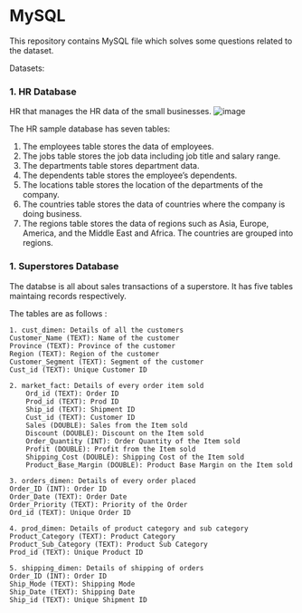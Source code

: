 # MySQL
This repository contains MySQL file which solves some questions related to the dataset.

Datasets:
### 1. HR Database
HR that manages the HR data of the small businesses.
![image](https://user-images.githubusercontent.com/70515377/152560588-5242b21e-325f-4703-85d9-b0aea7981f3b.png)

The HR sample database has seven tables:
1. The employees table stores the data of employees.
2. The jobs table stores the job data including job title and salary range.
3. The departments table stores department data.
4. The dependents table stores the employee’s dependents.
5. The locations table stores the location of the departments of the company.
6. The countries table stores the data of countries where the company is doing business.
7. The regions table stores the data of regions such as Asia, Europe, America, and the Middle East and Africa. The countries are grouped into regions.


### 1. Superstores Database
The databse is all about sales transactions of a superstore. It has five tables maintaing records respectively. 

The tables are as follows :

    1. cust_dimen: Details of all the customers
	Customer_Name (TEXT): Name of the customer
	Province (TEXT): Province of the customer
	Region (TEXT): Region of the customer
	Customer_Segment (TEXT): Segment of the customer
	Cust_id (TEXT): Unique Customer ID
	
    2. market_fact: Details of every order item sold
        Ord_id (TEXT): Order ID
        Prod_id (TEXT): Prod ID
        Ship_id (TEXT): Shipment ID
        Cust_id (TEXT): Customer ID
        Sales (DOUBLE): Sales from the Item sold
        Discount (DOUBLE): Discount on the Item sold
        Order_Quantity (INT): Order Quantity of the Item sold
        Profit (DOUBLE): Profit from the Item sold
        Shipping_Cost (DOUBLE): Shipping Cost of the Item sold
        Product_Base_Margin (DOUBLE): Product Base Margin on the Item sold
        
    3. orders_dimen: Details of every order placed
	Order_ID (INT): Order ID
	Order_Date (TEXT): Order Date
	Order_Priority (TEXT): Priority of the Order
	Ord_id (TEXT): Unique Order ID
	
    4. prod_dimen: Details of product category and sub category
	Product_Category (TEXT): Product Category
	Product_Sub_Category (TEXT): Product Sub Category
	Prod_id (TEXT): Unique Product ID
	
    5. shipping_dimen: Details of shipping of orders
	Order_ID (INT): Order ID
	Ship_Mode (TEXT): Shipping Mode
	Ship_Date (TEXT): Shipping Date
	Ship_id (TEXT): Unique Shipment ID
